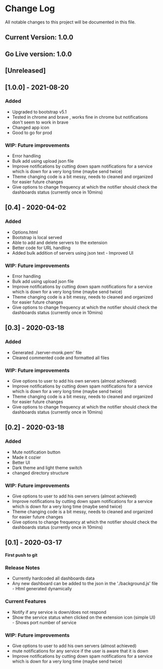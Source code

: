 # Change Log

All notable changes to this project will be documented in this file.

## Current Version: 1.0.0

## Go Live version: 1.0.0

## [Unreleased]
## [1.0.0] - 2021-08-20

### Added

- Upgraded to bootstrap v5.1 
- Tested in chrome and brave , works fine in chrome but notifications don't seem to work in brave
- Changed app icon
- Good to go for prod 

### WIP: Future improvements

- Error handling
- Bulk add using upload json file
- Improve notifications by cutting down spam notifications for a service which is down for a very long time (maybe send twice)
- Theme changing code is a bit messy, needs to cleaned and organized for easier future changes
- Give options to change frequency at which the notifier should check the dashboards status (currently once in 10mins)

## [0.4] - 2020-04-02

### Added

- Options.html
- Bootstrap is local served
- Able to add and delete servers to the extension
- Better code for URL handling
- Added bulk addition of servers using json text - Improved UI

### WIP: Future improvements

- Error handling
- Bulk add using upload json file
- Improve notifications by cutting down spam notifications for a service which is down for a very long time (maybe send twice)
- Theme changing code is a bit messy, needs to cleaned and organized for easier future changes
- Give options to change frequency at which the notifier should check the dashboards status (currently once in 10mins)

## [0.3] - 2020-03-18

### Added

- Generated ./server-monk.pem' file
- Cleared commented code and formatted all files

### WIP: Future improvements

- Give options to user to add his own servers (almost achieved)
- Improve notifications by cutting down spam notifications for a service which is down for a very long time (maybe send twice)
- Theme changing code is a bit messy, needs to cleaned and organized for easier future changes
- Give options to change frequency at which the notifier should check the dashboards status (currently once in 10mins)

## [0.2] - 2020-03-18

### Added

- Mute notification button
- Made it cozier
- Better UI
- Dark theme and light theme switch
- changed directory structure

### WIP: Future improvements

- Give options to user to add his own servers (almost achieved)
- Improve notifications by cutting down spam notifications for a service which is down for a very long time (maybe send twice)
- Theme changing code is a bit messy, needs to cleaned and organized for easier future changes
- Give options to change frequency at which the notifier should check the dashboards status (currently once in 10mins)

## [0.1] - 2020-03-17

#### First push to git

### Release Notes

- Currently hardcoded all dashboards data
- Any new dashboard can be added to the json in the './background.js' file - Html generated dynamically

### Current Features

- Notify if any service is down/does not respond
- Show the service status when clicked on the extension icon (simple UI) - Shows port number of service

### WIP: Future improvements

- Give options to user to add his own servers (almost achieved)
- mute notifications for any service if the user is aware that it is down
- Improve notifications by cutting down spam notifications for a service which is down for a very long time (maybe send twice)
